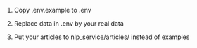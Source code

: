 1. Copy .env.example to .env
2. Replace data in .env by your real data

3. Put your articles to nlp_service/articles/ instead of examples